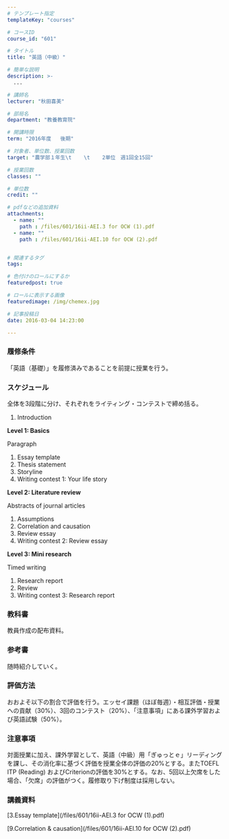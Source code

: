 ```yaml
---
# テンプレート指定
templateKey: "courses"

# コースID
course_id: "601"

# タイトル
title: "英語（中級）"

# 簡単な説明
description: >-
  ...

# 講師名
lecturer: "秋田喜美"

# 部局名
department: "教養教育院"

# 開講時限
term: "2016年度	後期"

# 対象者、単位数、授業回数
target: "農学部１年生\t    \t    2単位　週1回全15回"

# 授業回数
classes: ""

# 単位数
credit: ""

# pdfなどの追加資料
attachments: 
  - name: "" 
    path : /files/601/16ii-AEI.3 for OCW (1).pdf
  - name: "" 
    path : /files/601/16ii-AEI.10 for OCW (2).pdf


# 関連するタグ
tags:

# 色付けのロールにするか
featuredpost: true

# ロールに表示する画像
featuredimage: /img/chemex.jpg

# 記事投稿日
date: 2016-03-04 14:23:00

---
```




### 履修条件

「英語（基礎）」を履修済みであることを前提に授業を行う。

### スケジュール

全体を3段階に分け、それぞれをライティング・コンテストで締め括る。

  1. Introduction

**Level 1: Basics** 

Paragraph 

  1. Essay template
  2. Thesis statement
  3. Storyline
  4. Writing contest 1: Your life story

**Level 2: Literature review** 

Abstracts of journal articles 

  1. Assumptions
  2. Correlation and causation
  3. Review essay
  4. Writing contest 2: Review essay

**Level 3: Mini research** 

Timed writing 

  1. Research report
  2. Review
  3. Writing contest 3: Research report

### 教科書

教員作成の配布資料。

### 参考書

随時紹介していく。

### 評価方法

おおよそ以下の割合で評価を行う。エッセイ課題（ほぼ毎週）・相互評価・授業への貢献（30%）、3回のコンテスト（20%）、「注意事項」にある課外学習および英語試験（50%）。

### 注意事項

対面授業に加え、課外学習として、英語（中級）用「ぎゅっとｅ」リーディングを課し、その消化率に基づく評価を授業全体の評価の20%とする。またTOEFL ITP (Reading) およびCriterionの評価を30%とする。なお、5回以上欠席をした場合、「欠席」の評価がつく。履修取り下げ制度は採用しない。

### 講義資料


[3.Essay template](/files/601/16ii-AEI.3 for OCW (1).pdf) 

[9.Correlation & causation](/files/601/16ii-AEI.10 for OCW (2).pdf) 


